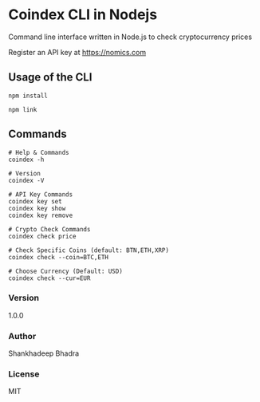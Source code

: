 # Coindex CLI in Nodejs

Command line interface written in Node.js to check cryptocurrency prices

Register an API key at https://nomics.com

## Usage of the CLI

```
npm install

npm link
```

## Commands

```
# Help & Commands
coindex -h

# Version
coindex -V

# API Key Commands
coindex key set
coindex key show
coindex key remove

# Crypto Check Commands
coindex check price

# Check Specific Coins (default: BTN,ETH,XRP)
coindex check --coin=BTC,ETH

# Choose Currency (Default: USD)
coindex check --cur=EUR
```

### Version

1.0.0

### Author

Shankhadeep Bhadra

### License

MIT
